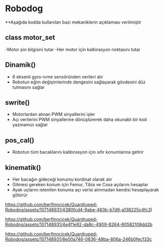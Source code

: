 # Robodog

**Aşağıda kodda kullanılan bazı mekaniklerin açıklaması verilmiştir

## class motor_set
  -Motor pin bilgisini tutar
  -Her motor için kalbirasyon noktasını tutar

## Dinamik()
  - 6 eksenli gyro-ivme sensöründen verileri alır
  - Robotun eğim değişimlerinde dengesini sağlayarak gövdesini düz tutmasını sağlar

## swrite()
  - Motorlardan alınan PWM sinyallerini işler
  - Açı verilerini PWM sinyallerine dönüştürerek daha okunaklı bir kod yazmamızı sağlar

## pos_cal()
  - Robotun tüm bacaklarını kalibirasyon için sıfır konumlarına getirir

## kinematik()
  - Her bacağın gideceği konumu kordinat olarak alır
  - Gitmesi gereken konum için Femur, Tibia ve Coxa açılarını hesaplar
  - Ayak uçlarını istenilen konuma açı verisi alınmadan kendisi hesaplayarak götürür
 
  https://github.com/berfinncicek/Quardruped-Robodog/assets/107148931/4380fcd4-9abe-483b-b7d9-a138225c4fc3)


https://github.com/berfinncicek/Quardruped-Robodog/assets/107148931/4e4f1e92-da8c-4909-8264-80582108dd2b


https://github.com/berfinncicek/Quardruped-Robodog/assets/107148931/8e00a746-0836-48ba-806a-246b0fec133c




  

  







